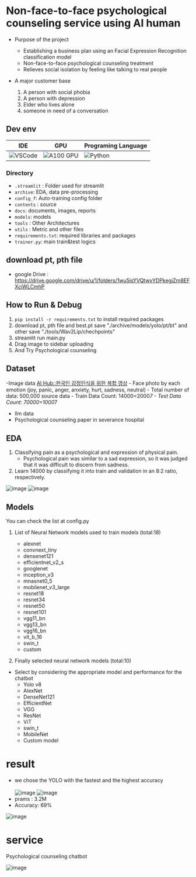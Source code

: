 # Non-face-to-face psychological counseling service using AI human
- Purpose of the project
	- Establishing a business plan using an Facial Expression Recognition classification model
  - Non-face-to-face psychological counseling treatment
  - Relieves social isolation by feeling like talking to real people
 
- A major customer base
  1) A person with social phobia
  2) A person with depression
  3) Elder who lives alone
  4) someone in need of a conversation


## Dev env
| **IDE**           | **GPU**                    | **Programing Language** |
| ----------------- | ------------------------------- | ------------------- |
| ![VSCode](https://img.shields.io/badge/Cursor-Visual%20Studio%20Code-blue?style=for-the-badge&logo=visual-studio-code) | ![A100 GPU](https://img.shields.io/badge/Microsoft%20Azure-A100%20GPU-0078D4?style=for-the-badge&logo=microsoft-azure)       | ![Python](https://img.shields.io/badge/Python-3670A0?style=for-the-badge&logo=python&logoColor=ffdd54)              |


### Directory
- `.streamlit` : Folder used for streamlit
- `archive`: EDA, data pre-processing
- `config_f`: Auto-training config folder
- `contents` : source
- `docs`: documents, images, reports
- `models`: models
- `tools` : Other Architectures
- `utils` : Metric and other files
- `requirements.txt`: required libraries and packages 
- `trainer.py`: main train&test logics

## download pt, pth file
- google Drive : https://drive.google.com/drive/u/1/folders/1wu5isYVQtwvYDPkegjZm8EFXciWLCmhP

## How to Run & Debug
1) `pip install -r requirements.txt` to install required packages
2) download pt, pth file and best.pt save "./archive/models/yolo/pt/bt" and other save "./tools/Wav2Lip/chechpoints"
3) streamlit run main.py
4) Drag image to sidebar uploading
5) And Try Psychological counseling


## Dataset
-Image data
[AI Hub::한국인 감정인식을 위한 복합 영상](https://www.aihub.or.kr/aihubdata/data/view.do?currMenu=115&topMenu=100&aihubDataSe=data&dataSetSn=82)
    - Face photo by each emotion (joy, panic, anger, anxiety, hurt, sadness, neutral)
    - Total number of data: 500,000 source data
      - Train Data Count: 14000=2000*7
      - Test Data Count: 70000=1000*7

- llm data
- Psychological counseling paper in severance hospital
  
## EDA
1) Classifying pain as a psychological and expression of physical pain.
	- Psychological pain was similar to a sad expression, so it was judged that it was difficult to discern from sadness. 
2) Learn 14000 by classifying it into train and validation in an 8:2 ratio, respectively.
   
![image](https://github.com/Bong-HoonLee/EST_wassup01_TEAM__4/assets/38178158/49bac0d8-42d5-4d08-947e-8f88950f26a4)
![image](https://github.com/Bong-HoonLee/EST_wassup01_TEAM__4/assets/38178158/8713ac5f-f3db-4e95-930e-bd8b05b9d5ef)
## Models
You can check the list at config.py
1) List of Neural Network models used to train models (total:18)
	- alexnet		
	- convnext_tiny	
	- densenet121	
	- efficientnet_v2_s	
	- googlenet	
	- inception_v3		
	- mnasnet0_5		
	- mobilenet_v3_large	
	- resnet18		
	- resnet34		
	- resnet50		
	- resnet101	
	- vgg11_bn		
	- vgg13_bn	
	- vgg16_bn	
	- vit_b_16	
	- swin_t	
	- custom

2) Finally selected neural network models (total:10)
- Select by considering the appropriate model and performance for the chatbot
	- Yolo v8
	- AlexNet
	- DenseNet121
	- EfficientNet
	- VGG
	- ResNet
	- ViT
	- swin_t
	- MobileNet
	- Custom model

# result
- we chose the YOLO with the fastest and the highest accuracy<br><br>
![image](https://github.com/Bong-HoonLee/EST_wassup01_TEAM__4/assets/54875204/b65091f7-1615-420d-b854-66089aed025e)
![image](https://github.com/Bong-HoonLee/EST_wassup01_TEAM__4/assets/54875204/12033bf3-1274-4e15-895c-319df51621ea)
- prams : 3.2M
- Accuracy: 69%

![image](https://github.com/Bong-HoonLee/EST_wassup01_TEAM__4/assets/115579916/568470df-1572-47a3-a5c1-3a2b8ffc77cc)

# service
Psychological counseling chatbot

![image](https://github.com/Bong-HoonLee/EST_wassup01_TEAM__4/assets/115579916/1c7b9e27-bb62-4aad-b433-4d2825dd3bd5)



